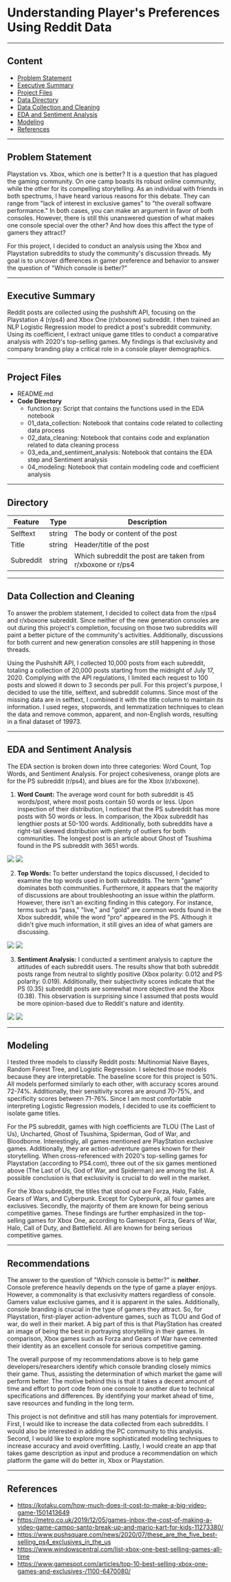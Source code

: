 # Understanding Player's Preferences Using Reddit Data
----

## Content 
- [Problem Statement](#Problem-Statement)
- [Executive Summary](#Executive-Summary)
- [Project Files](#Project-Files)
- [Data Directory](#Data-Directory)
- [Data Collection and Cleaning](#Data-Collection-and-Cleaning)
- [EDA and Sentiment Analysis](#EDA-and-Sentiment-Analysis)
- [Modeling](#Modeling)
- [References](#References)

---

## Problem Statement

Playstation vs. Xbox, which one is better? It is a question that has plagued the gaming community. On one camp boasts its robust online community, while the other for its compelling storytelling. As an individual with friends in both spectrums, I have heard various reasons for this debate. They can range from "lack of interest in exclusive games" to "the overall software performance." In both cases, you can make an argument in favor of both consoles. However, there is still this unanswered question of what makes one console special over the other? And how does this affect the type of gamers they attract? 

For this project, I decided to conduct an analysis using the Xbox and Playstation subreddits to study the community's discussion threads. My goal is to uncover differences in gamer preference and behavior to answer the question of "Which console is better?"

---

## Executive Summary

Reddit posts are collected using the pushshift API, focusing on the Playstation 4 (r/ps4) and Xbox One (r/xboxone) subreddit. I then trained an NLP Logistic Regression model to predict a post's subreddit community. Using its coefficient, I extract unique game titles to conduct a comparative analysis with 2020's top-selling games. My findings is that exclusivity and company branding play a critical role in a console player demographics. 

---

## Project Files

- README.md
- **Code Directory**
    - function.py: Script that contains the functions used in the EDA notebook
    - 01_data_collection: Notebook that contains code related to collecting data process 
    - 02_data_cleaning: Notebook that contains code and explanation related to data cleaning process
    - 03_eda_and_sentiment_analysis: Notebook that contains the EDA step and Sentiment analysis
    - 04_modeling: Notebook that contain modeling code and coefficient analysis
    
---

## Directory

|Feature|Type|Description|
|---|---|---|
|Selftext|string|The body or content of the post|
|Title|string|Header/title of the post|
|Subreddit|string|Which subreddit the post are taken from r/xboxone or r/ps4|

---

## Data Collection and Cleaning

To answer the problem statement, I decided to collect data from the r/ps4 and r/xboxone subreddit. Since neither of the new generation consoles are out during this project's completion, focusing on those two subreddits will paint a better picture of the community's activities. Additionally, discussions for both current and new generation consoles are still happening in those threads. 

Using the Pushshift API, I collected 10,000 posts from each subreddit, totaling a collection of 20,000 posts starting from the midnight of July 17, 2020. Complying with the API regulations, I limited each request to 100 posts and slowed it down to 3 seconds per pull. For this project's purpose, I decided to use the title, selftext, and subreddit columns. Since most of the missing data are in selftext, I combined it with the title column to maintain its information. I used regex, stopwords, and lemmatization techniques to clean the data and remove common, apparent, and non-English words, resulting in a final dataset of 19973. 

---

## EDA and Sentiment Analysis

The EDA section is broken down into three categories: Word Count, Top Words, and Sentiment Analysis. For project cohesiveness, orange plots are for the PS subreddit (r/ps4), and blues are for the Xbox (r/xboxone).

1. **Word Count:** The average word count for both subreddit is 45 words/post, where most posts contain 50 words or less. Upon inspection of their distribution, I noticed that the PS subreddit has more posts with 50 words or less. In comparison, the Xbox subreddit has lengthier posts at 50-100 words. Additionally, both subreddits have a right-tail skewed distribution with plenty of outliers for both communities. The longest post is an article about Ghost of Tsushima found in the PS subreddit with 3651 words. 

![](image/bar_graph.png)
![](image/box_plot.png)

2. **Top Words:** To better understand the topics discussed, I decided to examine the top words used in both subreddits. The term "game" dominates both communities. Furthermore, it appears that the majority of discussions are about troubleshooting an issue within the platform. However, there isn't an exciting finding in this category. For instance, terms such as "pass," "live," and "gold" are common words found in the Xbox subreddit, while the word "pro" appeared in the PS. Although it didn't give much information, it still gives an idea of what gamers are discussing. 

![](image/top_25.png)
![](image/top_50.png)

3. **Sentiment Analysis:**
I conducted a sentiment analysis to capture the attitudes of each subreddit users. The results show that both subreddit posts range from neutral to slightly positive (Xbox polarity: 0.012 and PS polarity: 0.019). Additionally, their subjectivity scores indicate that the PS (0.35) subreddit posts are somewhat more objective and the Xbox (0.38). This observation is surprising since I assumed that posts would be more opinion-based due to Reddit's nature and identity. 

![](image/polarity.png)
![](image/subjectivity.png)

---

## Modeling

I tested three models to classify Reddit posts: Multinomial Naive Bayes, Random Forest Tree, and Logistic Regression. I selected those models because they are interpretable. The baseline score for this project is 50%. All models performed similarly to each other, with accuracy scores around 72-74%. Additionally, their sensitivity scores are around 70-75%, and specificity scores between 71-76%. Since I am most comfortable interpreting Logistic Regression models, I decided to use its coefficient to isolate game titles. 

For the PS subreddit, games with high coefficients are TLOU (The Last of Us), Uncharted, Ghost of Tsushima, Spiderman, God of War, and Bloodborne. Interestingly, all games mentioned are PlayStation exclusive games. Additionally, they are action-adventure games known for their storytelling. When cross-referenced with 2020's top-selling games for Playstation (according to PS4.com), three out of the six games mentioned above (The Last of Us, God of War, and Spiderman) are among the list. A possible conclusion is that exclusivity is crucial to do well in the market.

For the Xbox subreddit, the titles that stood out are Forza, Halo, Fable, Gears of Wars, and Cyberpunk. Except for Cyberpunk, all four games are exclusives. Secondly, the majority of them are known for being serious competitive games. These findings are further emphasized in the top-selling games for Xbox One, according to Gamespot: Forza, Gears of War, Halo, Call of Duty, and Battlefield. All are known for being serious competitive games. 

---

## Recommendations

The answer to the question of "Which console is better?" is **neither**. Console preference heavily depends on the type of game a player enjoys. However, a commonality is that exclusivity matters regardless of console. Gamers value exclusive games, and it is apparent in the sales. Additionally, console branding is crucial in the type of gamers they attract. So, for Playstation, first-player action-adventure games, such as TLOU and God of war, do well in their market. A big part of this is that PlayStation has created an image of being the best in portraying storytelling in their games. In comparison, Xbox games such as Forza and Gears of War have cemented their identity as an excellent console for serious competitive gaming. 

The overall purpose of my recommendations above is to help game developers/researchers identify which console branding closely mimics their game. Thus, assisting the determination of which market the game will perform better. The motive behind this is that it takes a decent amount of time and effort to port code from one console to another due to technical specifications and differences. By identifying your market ahead of time, save resources and funding in the long term. 

This project is not definitive and still has many potentials for improvement. First, I would like to increase the data collected from each subreddits. I would also be interested in adding the PC community to this analysis. Second, I would like to explore more sophisticated modeling techniques to increase accuracy and avoid overfitting. Lastly, I would create an app that takes game description as input and produce a recommendation on which platform the game will do better in, Xbox or Playstation.

---

## References

- https://kotaku.com/how-much-does-it-cost-to-make-a-big-video-game-1501413649
- https://metro.co.uk/2019/12/05/games-inbox-the-cost-of-making-a-video-game-campo-santo-break-up-and-mario-kart-for-kids-11273380/
- https://www.pushsquare.com/news/2020/07/these_are_the_five_best-selling_ps4_exclusives_in_the_us
- https://www.windowscentral.com/list-xbox-one-best-selling-games-all-time
- https://www.gamespot.com/articles/top-10-best-selling-xbox-one-games-and-exclusives-/1100-6470080/